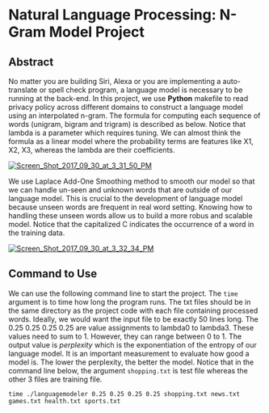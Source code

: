 # Natural  Language Processing: N-Gram Model Project

## Abstract

No matter you are building Siri, Alexa or you are implementing a auto-translate or spell check program, a language model is 
necessary to be running at the back-end. In this project, we use **Python** makefile to read privacy policy across different domains
to construct a language model using an interpolated n-gram. The formula for computing each sequence of words (unigram, bigram and trigram) is
described as below. Notice that lambda is a parameter which requires tuning. We can almost think the formula as a linear model
where the probability terms are features like X1, X2, X3, whereas the lambda are their coefficients. 

<a href="https://imgbb.com/"><img src="https://image.ibb.co/dBBGiw/Screen_Shot_2017_09_30_at_3_31_50_PM.png" alt="Screen_Shot_2017_09_30_at_3_31_50_PM" border="0"></a>

We use Laplace Add-One Smoothing method to smooth our model so that we can handle un-seen and unknown words that are outside of our
language model. This is crucial to the development of language model because unseen words are frequent in real word setting. Knowing
how to handling these unseen words allow us to build a more robus and scalable model. Notice that the capitalized C indicates the occurrence
of a word in the training data. 

<a href="https://imgbb.com/"><img src="https://image.ibb.co/f65nqb/Screen_Shot_2017_09_30_at_3_32_34_PM.png" alt="Screen_Shot_2017_09_30_at_3_32_34_PM" border="0"></a>

## Command to Use
We can use the following command line to start the project. The `time` argument is to time how long the program runs. 
The txt files should be in the same directory as the project code with each file containing processed words. Ideally, we would 
want the input file to be exactly 50 lines long. The 0.25 0.25 0.25 0.25 are value assignments to lambda0 to lambda3. These values 
need to sum to $1$. However, they can range between $0$ to $1$. The output value is $perplexity$ which is the exponentiation of the entropy
of our language model. It is an important measurement to evaluate how good a model is. The lower the perplexity, the better the model.
Notice that in the command line below, the argument `shopping.txt` is test file whereas the other 3 files are training file. 

 `time ./languagemodeler 0.25 0.25 0.25 0.25 shopping.txt news.txt games.txt health.txt sports.txt`
